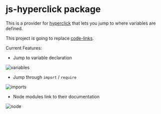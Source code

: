 # js-hyperclick package

This is a provider for [hyperclick][hyperclick] that lets you jump to where variables are defined.

This project is going to replace [code-links][code-links].

Current Features:

* Jump to variable declaration

![variables]( https://raw.githubusercontent.com/AsaAyers/js-hyperclick/master/screenshots/Selection_066.png)

* Jump through `import` / `require`

![imports]( https://raw.githubusercontent.com/AsaAyers/js-hyperclick/master/screenshots/Selection_102.png)

* Node modules link to their documentation

![node]( https://raw.githubusercontent.com/AsaAyers/js-hyperclick/master/screenshots/Selection_104.png)

[hyperclick]: https://atom.io/packages/hyperclick
[code-links]: https://atom.io/packages/code-links
